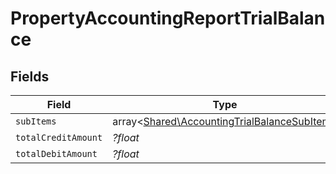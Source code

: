 # PropertyAccountingReportTrialBalance


## Fields

| Field                                                                                               | Type                                                                                                | Required                                                                                            | Description                                                                                         |
| --------------------------------------------------------------------------------------------------- | --------------------------------------------------------------------------------------------------- | --------------------------------------------------------------------------------------------------- | --------------------------------------------------------------------------------------------------- |
| `subItems`                                                                                          | array<[Shared\AccountingTrialBalanceSubItem](../../Models/Shared/AccountingTrialBalanceSubItem.md)> | :heavy_minus_sign:                                                                                  | N/A                                                                                                 |
| `totalCreditAmount`                                                                                 | *?float*                                                                                            | :heavy_minus_sign:                                                                                  | N/A                                                                                                 |
| `totalDebitAmount`                                                                                  | *?float*                                                                                            | :heavy_minus_sign:                                                                                  | N/A                                                                                                 |